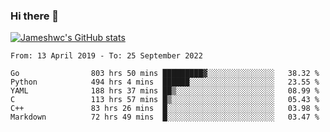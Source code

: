 ### Hi there 👋

[![Jameshwc's GitHub stats](https://github-readme-stats.vercel.app/api?username=jameshwc)](https://github.com/anuraghazra/github-readme-stats)

<!--START_SECTION:waka-->

```text
From: 13 April 2019 - To: 25 September 2022

Go                803 hrs 50 mins █████████▓░░░░░░░░░░░░░░░   38.32 %
Python            494 hrs 4 mins  ██████░░░░░░░░░░░░░░░░░░░   23.55 %
YAML              188 hrs 37 mins ██▒░░░░░░░░░░░░░░░░░░░░░░   08.99 %
C                 113 hrs 57 mins █▒░░░░░░░░░░░░░░░░░░░░░░░   05.43 %
C++               83 hrs 26 mins  █░░░░░░░░░░░░░░░░░░░░░░░░   03.98 %
Markdown          72 hrs 49 mins  █░░░░░░░░░░░░░░░░░░░░░░░░   03.47 %
```

<!--END_SECTION:waka-->